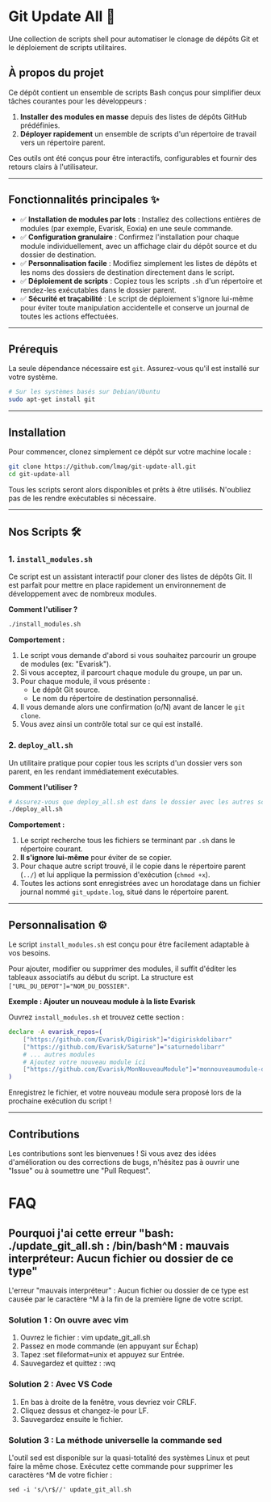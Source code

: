 # Git Update All 🚀

Une collection de scripts shell pour automatiser le clonage de dépôts Git et le déploiement de scripts utilitaires.

## À propos du projet

Ce dépôt contient un ensemble de scripts Bash conçus pour simplifier deux tâches courantes pour les développeurs :

1.  **Installer des modules en masse** depuis des listes de dépôts GitHub prédéfinies.
2.  **Déployer rapidement** un ensemble de scripts d'un répertoire de travail vers un répertoire parent.

Ces outils ont été conçus pour être interactifs, configurables et fournir des retours clairs à l'utilisateur.

-----

## Fonctionnalités principales ✨

  * ✅ **Installation de modules par lots** : Installez des collections entières de modules (par exemple, Evarisk, Eoxia) en une seule commande.
  * ✅ **Configuration granulaire** : Confirmez l'installation pour chaque module individuellement, avec un affichage clair du dépôt source et du dossier de destination.
  * ✅ **Personnalisation facile** : Modifiez simplement les listes de dépôts et les noms des dossiers de destination directement dans le script.
  * ✅ **Déploiement de scripts** : Copiez tous les scripts `.sh` d'un répertoire et rendez-les exécutables dans le dossier parent.
  * ✅ **Sécurité et traçabilité** : Le script de déploiement s'ignore lui-même pour éviter toute manipulation accidentelle et conserve un journal de toutes les actions effectuées.

-----

## Prérequis

La seule dépendance nécessaire est `git`. Assurez-vous qu'il est installé sur votre système.

```sh
# Sur les systèmes basés sur Debian/Ubuntu
sudo apt-get install git
```

-----

## Installation

Pour commencer, clonez simplement ce dépôt sur votre machine locale :

```sh
git clone https://github.com/lmag/git-update-all.git
cd git-update-all
```

Tous les scripts seront alors disponibles et prêts à être utilisés. N'oubliez pas de les rendre exécutables si nécessaire.

-----

## Nos Scripts 🛠️

### 1\. `install_modules.sh`

Ce script est un assistant interactif pour cloner des listes de dépôts Git. Il est parfait pour mettre en place rapidement un environnement de développement avec de nombreux modules.

**Comment l'utiliser ?**

```sh
./install_modules.sh
```

**Comportement :**

1.  Le script vous demande d'abord si vous souhaitez parcourir un groupe de modules (ex: "Evarisk").
2.  Si vous acceptez, il parcourt chaque module du groupe, un par un.
3.  Pour chaque module, il vous présente :
      * Le dépôt Git source.
      * Le nom du répertoire de destination personnalisé.
4.  Il vous demande alors une confirmation (o/N) avant de lancer le `git clone`.
5.  Vous avez ainsi un contrôle total sur ce qui est installé.

### 2\. `deploy_all.sh`

Un utilitaire pratique pour copier tous les scripts d'un dossier vers son parent, en les rendant immédiatement exécutables.

**Comment l'utiliser ?**

```sh
# Assurez-vous que deploy_all.sh est dans le dossier avec les autres scripts à déployer
./deploy_all.sh
```

**Comportement :**

1.  Le script recherche tous les fichiers se terminant par `.sh` dans le répertoire courant.
2.  **Il s'ignore lui-même** pour éviter de se copier.
3.  Pour chaque autre script trouvé, il le copie dans le répertoire parent (`../`) et lui applique la permission d'exécution (`chmod +x`).
4.  Toutes les actions sont enregistrées avec un horodatage dans un fichier journal nommé `git_update.log`, situé dans le répertoire parent.

-----

## Personnalisation ⚙️

Le script `install_modules.sh` est conçu pour être facilement adaptable à vos besoins.

Pour ajouter, modifier ou supprimer des modules, il suffit d'éditer les tableaux associatifs au début du script. La structure est `["URL_DU_DEPOT"]="NOM_DU_DOSSIER"`.

**Exemple : Ajouter un nouveau module à la liste Evarisk**

Ouvrez `install_modules.sh` et trouvez cette section :

```bash
declare -A evarisk_repos=(
    ["https://github.com/Evarisk/Digirisk"]="digiriskdolibarr"
    ["https://github.com/Evarisk/Saturne"]="saturnedolibarr"
    # ... autres modules
    # Ajoutez votre nouveau module ici
    ["https://github.com/Evarisk/MonNouveauModule"]="monnouveaumodule-dolibarr"
)
```

Enregistrez le fichier, et votre nouveau module sera proposé lors de la prochaine exécution du script \!

-----

## Contributions

Les contributions sont les bienvenues \! Si vous avez des idées d'amélioration ou des corrections de bugs, n'hésitez pas à ouvrir une "Issue" ou à soumettre une "Pull Request".

# FAQ

## Pourquoi j'ai cette erreur "bash: ./update_git_all.sh : /bin/bash^M : mauvais interpréteur: Aucun fichier ou dossier de ce type"

L'erreur "mauvais interpréteur" : Aucun fichier ou dossier de ce type est causée par le caractère ^M à la fin de la première ligne de votre script.

### Solution 1 : On ouvre avec vim

1. Ouvrez le fichier : vim update_git_all.sh
2. Passez en mode commande (en appuyant sur Échap)
3. Tapez :set fileformat=unix et appuyez sur Entrée.
4. Sauvegardez et quittez : :wq

### Solution 2 : Avec VS Code
1. En bas à droite de la fenêtre, vous devriez voir CRLF. 
2. Cliquez dessus et changez-le pour LF. 
3. Sauvegardez ensuite le fichier.

### Solution 3 : La méthode universelle la commande sed
L'outil sed est disponible sur la quasi-totalité des systèmes Linux et peut faire la même chose. Exécutez cette commande pour supprimer les caractères ^M de votre fichier :
    
    sed -i 's/\r$//' update_git_all.sh
  
